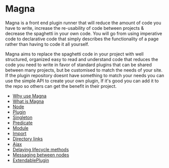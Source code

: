 # Magna

Magna is a front end plugin runner that will reduce the amount of code you have to write, increase the 
re-usability of code between projects & decrease the spaghetti in your own code. You will go from using imperative 
code to declarative code that simply describes the functionality of a page rather than having to code it all 
yourself.

Magna aims to replace the spaghetti code in your project with well structured, organized easy to read and understand 
code that reduces the code you need to write in favor of standard plugins that can be shared between many projects, 
but be customised to match the needs of your site. If the plugin repository doesnt have something to match your 
needs you can use the simple API to create your own plugin, If it's good you can add it to the repo so others can get
 the benefit in their project.

* [Why use Magna](./01_Why_use_magna.md)
* [What is Magna](./02_What_is_magna.md)
* [Node](./03_Node.md)
* [Plugin](./04_Plugin.md)
* [Singleton](./05_Singleton.md)
* [Predicate](./06_Predicate.md)
* [Module](./07_Module.md)
* [Import](./08_Import.md)
* [Directory links](./09_Directory_links.md)
* [Ajax](./10_Ajax.md)
* [Delaying lifecycle methods](./11_Delaying_lifecycle_methods.md)
* [Messaging between nodes](./12_Messaging_between_nodes.md)
* [ExtendablePlugin](./13_ExtendablePlugin.md)

